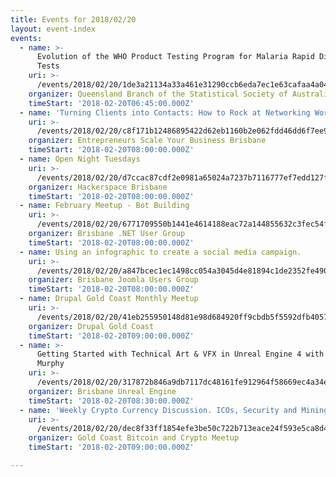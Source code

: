 ```yaml
---
title: Events for 2018/02/20
layout: event-index
events:
  - name: >-
      Evolution of the WHO Product Testing Program for Malaria Rapid Diagnostic
      Tests
    uri: >-
      /events/2018/02/20/1de3a21134a33a461e31290ccb6eda7ec1e63cafaa4a046d083ade3c4a002dc3
    organizer: Queensland Branch of the Statistical Society of Australia
    timeStart: '2018-02-20T06:45:00.000Z'
  - name: 'Turning Clients into Contacts: How to Rock at Networking Workshop'
    uri: >-
      /events/2018/02/20/c8f171b12486895422d62eb1160b2e062fdd46dd6f7ee9ef0e7348a0a44b191c
    organizer: Entrepreneurs Scale Your Business Brisbane
    timeStart: '2018-02-20T08:00:00.000Z'
  - name: Open Night Tuesdays
    uri: >-
      /events/2018/02/20/d7ccac87cdf2e0981a65024a7237b7116777ef7edd127ff41e4c313592615515
    organizer: Hackerspace Brisbane
    timeStart: '2018-02-20T08:00:00.000Z'
  - name: February Meetup - Bot Building
    uri: >-
      /events/2018/02/20/6771709550b1441e4614188eac72a144855632c3fec54fff7eead10df23200a7
    organizer: Brisbane .NET User Group
    timeStart: '2018-02-20T08:00:00.000Z'
  - name: Using an infographic to create a social media campaign.
    uri: >-
      /events/2018/02/20/a847bcec1ec1498cc054a3045d4e81894c1de2352fe49005202ae64f0a9b397f
    organizer: Brisbane Joomla Users Group
    timeStart: '2018-02-20T08:00:00.000Z'
  - name: Drupal Gold Coast Monthly Meetup
    uri: >-
      /events/2018/02/20/41eb255950148d81e98d684920ff9cbdb5f5592dfb405706f6cd6b2d914be3d0
    organizer: Drupal Gold Coast
    timeStart: '2018-02-20T09:00:00.000Z'
  - name: >-
      Getting Started with Technical Art & VFX in Unreal Engine 4 with Chris
      Murphy
    uri: >-
      /events/2018/02/20/317872b846a9db7117dc48161fe912964f58669ec4a34eee036717642944be8f
    organizer: Brisbane Unreal Engine
    timeStart: '2018-02-20T08:30:00.000Z'
  - name: 'Weekly Crypto Currency Discussion. ICOs, Security and Mining and more'
    uri: >-
      /events/2018/02/20/dec8f33ff1854efe3be50c722b713eace24f593e5ca8d432372a0c1ba0f685b8
    organizer: Gold Coast Bitcoin and Crypto Meetup
    timeStart: '2018-02-20T09:00:00.000Z'

---
```

